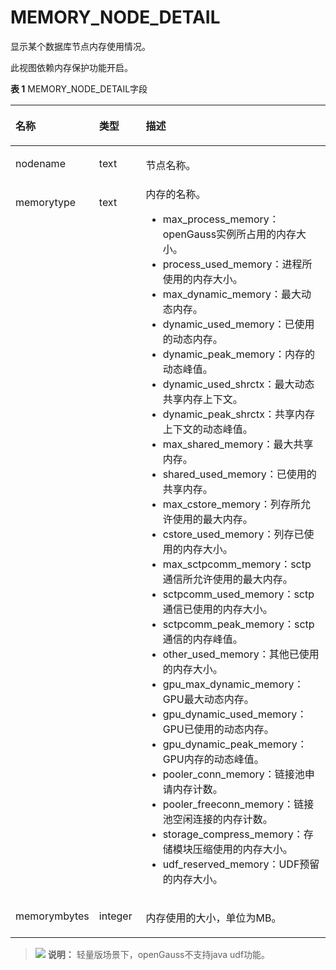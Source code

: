 # MEMORY\_NODE\_DETAIL<a name="ZH-CN_TOPIC_0289900211"></a>

显示某个数据库节点内存使用情况。

此视图依赖内存保护功能开启。

**表 1**  MEMORY\_NODE\_DETAIL字段

<a name="zh-cn_topic_0283136614_zh-cn_topic_0237122560_table64521053123519"></a>
<table><thead align="left"><tr id="zh-cn_topic_0283136614_zh-cn_topic_0237122560_row5522753163514"><th class="cellrowborder" valign="top" width="17.27%" id="mcps1.2.4.1.1"><p id="zh-cn_topic_0283136614_zh-cn_topic_0237122560_p1552295319353"><a name="zh-cn_topic_0283136614_zh-cn_topic_0237122560_p1552295319353"></a><a name="zh-cn_topic_0283136614_zh-cn_topic_0237122560_p1552295319353"></a><strong id="zh-cn_topic_0283136614_zh-cn_topic_0237122560_b1252235310353"><a name="zh-cn_topic_0283136614_zh-cn_topic_0237122560_b1252235310353"></a><a name="zh-cn_topic_0283136614_zh-cn_topic_0237122560_b1252235310353"></a>名称</strong></p>
</th>
<th class="cellrowborder" valign="top" width="16.8%" id="mcps1.2.4.1.2"><p id="zh-cn_topic_0283136614_zh-cn_topic_0237122560_p1752218531352"><a name="zh-cn_topic_0283136614_zh-cn_topic_0237122560_p1752218531352"></a><a name="zh-cn_topic_0283136614_zh-cn_topic_0237122560_p1752218531352"></a><strong id="zh-cn_topic_0283136614_zh-cn_topic_0237122560_b16523125311353"><a name="zh-cn_topic_0283136614_zh-cn_topic_0237122560_b16523125311353"></a><a name="zh-cn_topic_0283136614_zh-cn_topic_0237122560_b16523125311353"></a>类型</strong></p>
</th>
<th class="cellrowborder" valign="top" width="65.93%" id="mcps1.2.4.1.3"><p id="zh-cn_topic_0283136614_zh-cn_topic_0237122560_p85231053133513"><a name="zh-cn_topic_0283136614_zh-cn_topic_0237122560_p85231053133513"></a><a name="zh-cn_topic_0283136614_zh-cn_topic_0237122560_p85231053133513"></a><strong id="zh-cn_topic_0283136614_zh-cn_topic_0237122560_b125231153193511"><a name="zh-cn_topic_0283136614_zh-cn_topic_0237122560_b125231153193511"></a><a name="zh-cn_topic_0283136614_zh-cn_topic_0237122560_b125231153193511"></a>描述</strong></p>
</th>
</tr>
</thead>
<tbody><tr id="zh-cn_topic_0283136614_zh-cn_topic_0237122560_row552315318357"><td class="cellrowborder" valign="top" width="17.27%" headers="mcps1.2.4.1.1 "><p id="zh-cn_topic_0283136614_zh-cn_topic_0237122560_p11523115363511"><a name="zh-cn_topic_0283136614_zh-cn_topic_0237122560_p11523115363511"></a><a name="zh-cn_topic_0283136614_zh-cn_topic_0237122560_p11523115363511"></a>nodename</p>
</td>
<td class="cellrowborder" valign="top" width="16.8%" headers="mcps1.2.4.1.2 "><p id="zh-cn_topic_0283136614_zh-cn_topic_0237122560_p1523155311352"><a name="zh-cn_topic_0283136614_zh-cn_topic_0237122560_p1523155311352"></a><a name="zh-cn_topic_0283136614_zh-cn_topic_0237122560_p1523155311352"></a>text</p>
</td>
<td class="cellrowborder" valign="top" width="65.93%" headers="mcps1.2.4.1.3 "><p id="zh-cn_topic_0283136614_zh-cn_topic_0237122560_p16524175319350"><a name="zh-cn_topic_0283136614_zh-cn_topic_0237122560_p16524175319350"></a><a name="zh-cn_topic_0283136614_zh-cn_topic_0237122560_p16524175319350"></a>节点名称。</p>
</td>
</tr>
<tr id="zh-cn_topic_0283136614_zh-cn_topic_0237122560_row452415393511"><td class="cellrowborder" valign="top" width="17.27%" headers="mcps1.2.4.1.1 "><p id="zh-cn_topic_0283136614_zh-cn_topic_0237122560_p65241253153519"><a name="zh-cn_topic_0283136614_zh-cn_topic_0237122560_p65241253153519"></a><a name="zh-cn_topic_0283136614_zh-cn_topic_0237122560_p65241253153519"></a>memorytype</p>
</td>
<td class="cellrowborder" valign="top" width="16.8%" headers="mcps1.2.4.1.2 "><p id="zh-cn_topic_0283136614_zh-cn_topic_0237122560_p85241533353"><a name="zh-cn_topic_0283136614_zh-cn_topic_0237122560_p85241533353"></a><a name="zh-cn_topic_0283136614_zh-cn_topic_0237122560_p85241533353"></a>text</p>
</td>
<td class="cellrowborder" valign="top" width="65.93%" headers="mcps1.2.4.1.3 "><div class="p" id="zh-cn_topic_0283136614_zh-cn_topic_0237122560_p5524553203520"><a name="zh-cn_topic_0283136614_zh-cn_topic_0237122560_p5524553203520"></a><a name="zh-cn_topic_0283136614_zh-cn_topic_0237122560_p5524553203520"></a>内存的名称。<a name="zh-cn_topic_0283136614_zh-cn_topic_0237122561_ul483115014361"></a><a name="zh-cn_topic_0283136614_zh-cn_topic_0237122561_ul483115014361"></a><ul id="zh-cn_topic_0283136614_zh-cn_topic_0237122561_ul483115014361"><li>max_process_memory：<span id="text1798254510538"><a name="text1798254510538"></a><a name="text1798254510538"></a>openGauss</span>实例所占用的内存大小。</li><li>process_used_memory：进程所使用的内存大小。</li><li>max_dynamic_memory：最大动态内存。</li><li>dynamic_used_memory：已使用的动态内存。</li><li>dynamic_peak_memory：内存的动态峰值。</li><li>dynamic_used_shrctx：最大动态共享内存上下文。</li><li>dynamic_peak_shrctx：共享内存上下文的动态峰值。</li><li>max_shared_memory：最大共享内存。</li><li>shared_used_memory：已使用的共享内存。</li><li>max_cstore_memory：列存所允许使用的最大内存。</li><li>cstore_used_memory：列存已使用的内存大小。</li><li>max_sctpcomm_memory：sctp通信所允许使用的最大内存。</li><li>sctpcomm_used_memory：sctp通信已使用的内存大小。</li><li>sctpcomm_peak_memory：sctp通信的内存峰值。</li><li>other_used_memory：其他已使用的内存大小。</li><li>gpu_max_dynamic_memory：GPU最大动态内存。</li><li>gpu_dynamic_used_memory：GPU已使用的动态内存。</li><li>gpu_dynamic_peak_memory：GPU内存的动态峰值。</li><li>pooler_conn_memory：链接池申请内存计数。</li><li>pooler_freeconn_memory：链接池空闲连接的内存计数。</li><li>storage_compress_memory：存储模块压缩使用的内存大小。</li><li>udf_reserved_memory：UDF预留的内存大小。</li></ul>
</div>
</td>
</tr>
<tr id="zh-cn_topic_0283136614_zh-cn_topic_0237122560_row352417536353"><td class="cellrowborder" valign="top" width="17.27%" headers="mcps1.2.4.1.1 "><p id="zh-cn_topic_0283136614_zh-cn_topic_0237122560_p8524175373517"><a name="zh-cn_topic_0283136614_zh-cn_topic_0237122560_p8524175373517"></a><a name="zh-cn_topic_0283136614_zh-cn_topic_0237122560_p8524175373517"></a>memorymbytes</p>
</td>
<td class="cellrowborder" valign="top" width="16.8%" headers="mcps1.2.4.1.2 "><p id="zh-cn_topic_0283136614_zh-cn_topic_0237122560_p5524125303515"><a name="zh-cn_topic_0283136614_zh-cn_topic_0237122560_p5524125303515"></a><a name="zh-cn_topic_0283136614_zh-cn_topic_0237122560_p5524125303515"></a>integer</p>
</td>
<td class="cellrowborder" valign="top" width="65.93%" headers="mcps1.2.4.1.3 "><p id="zh-cn_topic_0283136614_zh-cn_topic_0237122560_p1524153123513"><a name="zh-cn_topic_0283136614_zh-cn_topic_0237122560_p1524153123513"></a><a name="zh-cn_topic_0283136614_zh-cn_topic_0237122560_p1524153123513"></a>内存使用的大小，单位为MB。</p>
</td>
</tr>
</tbody>
</table>

>![](public_sys-resources/icon-note.gif) **说明：** 
>轻量版场景下，openGauss不支持java udf功能。

